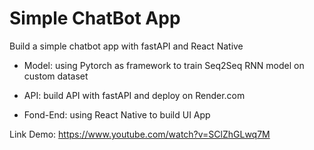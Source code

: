# Simple ChatBot App
Build a simple chatbot app with fastAPI and React Native

- Model: using Pytorch as framework to train Seq2Seq RNN model on custom dataset

- API: build API with fastAPI and deploy on Render.com

- Fond-End: using React Native to build UI App

Link Demo: https://www.youtube.com/watch?v=SClZhGLwq7M
